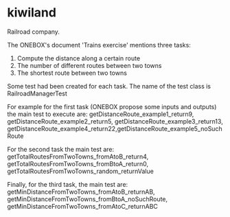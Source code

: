 # kiwiland
Railroad company.

The ONEBOX's document 'Trains exercise' mentions three tasks: 
 1. Compute the distance along a certain route
 2. The number of different routes between two towns
 3. The shortest route between two towns

Some test had been created for each task. The name of the test class is RailroadManagerTest

For example for the first task (ONEBOX propose some inputs and outputs) the main test to execute are:
getDistanceRoute_example1_return9, getDistanceRoute_example2_return5, getDistanceRoute_example3_return13, getDistanceRoute_example4_return22,getDistanceRoute_example5_noSuchRoute

For the second task the main test are:
getTotalRoutesFromTwoTowns_fromAtoB_return4, getTotalRoutesFromTwoTowns_fromBtoA_return0, getTotalRoutesFromTwoTowns_random_returnValue

Finally, for the third task, the main test are:
getMinDistanceFromTwoTowns_fromAtoB_returnAB, getMinDistanceFromTwoTowns_fromBtoA_noSuchRoute, getMinDistanceFromTwoTowns_fromAtoC_returnABC
